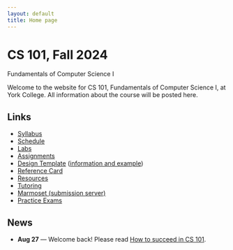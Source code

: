 ```yaml
---
layout: default
title: Home page
---
```


# CS 101, Fall 2024

<div id="subtitle">Fundamentals of Computer Science I</div>

Welcome to the website for CS 101, Fundamentals of Computer Science I, at York College.  All information about the course will be posted here.

## Links

* [Syllabus](syllabus.html)
* [Schedule](schedule.html)
* [Labs](labs/index.html)
* [Assignments](assign/index.html)
* [Design Template](design-template.pdf) ([information and example](design/index.html))
* [Reference Card](refcard.pdf)
* [Resources](resources.html)
* [Tutoring](tutoring.html)
* [Marmoset (submission server)](https://cs.ycp.edu/marmoset)
* [Practice Exams](practice/index.html)

## News
* **Aug 27** &mdash; Welcome back! Please read [How to succeed in CS 101](success.html).



<!--
* **Feb 6** &mdash; [Assignment 1](assign/assign01.html) **Design Artifact Due in class.**
* **Feb 12** &mdash; [Assignment 1](assign/assign01.html) **Code Due to** [Marmoset](https://cs.ycp.edu/marmoset) **by 11:59pm**.
* **Feb 15** &mdash; [Assignment 2 Milestone 1](assign/assign02.html) **Milestone 1 Design Artifact Due in class.**
* **Feb 20** &mdash; [Assignment 2 Milestone 1](assign/assign02.html) **Milestone 1 Code Due to** [Marmoset](https://cs.ycp.edu/marmoset) **by 11:59pm**.
* **Feb 22** &mdash; [Assignment 2 Milestone 2](assign/assign02.html) **Milestone 2 Design Artifact Due in class.**
* **Feb 27** &mdash; **EXAM 1**
* **Feb 28** &mdash; [Assignment 2 Milestone 2](assign/assign02.html) **Milestone 2 Code Due to** [Marmoset](https://cs.ycp.edu/marmoset) **by 11:59pm**.
* **Feb 29 - NO CLASS - WINTER BREAK**
* **Mar 11** &mdash; [Assignment 3 Milestone 1](assign/assign03.html) **Milestone 1 Code Due to** [Marmoset](https://cs.ycp.edu/marmoset) **by 11:59pm**.
* **Mar 14** &mdash; [Assignment 3 Milestone 2](assign/assign03.html) **Milestone 2 Design Artifact Due in class.**
* **Mar 20** &mdash; [Assignment 3 Milestone 2](assign/assign03.html) **Milestone 2 Code Due to** [Marmoset](https://cs.ycp.edu/marmoset) **by 11:59pm**.
* **Mar 27** &mdash; [Assignment 4](assign/assign04.html) **Code Due to** [Marmoset](https://cs.ycp.edu/marmoset) **by 11:59pm**.
* **Mar 28** &mdash; **EXAM 2**
* **Apr 11** &mdash; [Assignment 5](assign/assign05.html) **Exercises Due in Cloudcoder by 11:59pm**.
* **Apr 22** &mdash; [Assignment 6 Milestone 1](assign/assign06.html) **Milestone 1 Code Due to** [Marmoset](https://cs.ycp.edu/marmoset) **by 11:59pm**.
* **May 1** &mdash; [Assignment 6 Milestone 2](assign/assign06.html) **Milestone 2 Code Due to** [Marmoset](https://cs.ycp.edu/marmoset) **by 11:59pm**.
* **May 2** &mdash; **EXAM 3**
* **May 7** &mdash; **(11am Section 101) 10:15am-12:15pm FINAL EXAM**
* **May 9** &mdash; **(9:30am Section 102) 8:00-10:00am FINAL EXAM**
-->


<!-- vim:set wrap: -->
<!-- vim:set linebreak: -->
<!-- vim:set nolist: -->
